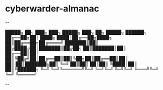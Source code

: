 # cyberwarder-almanac
--

 █████╗ ██╗     ███╗   ███╗ █████╗ ███╗   ██╗ █████╗  ██████╗
██╔══██╗██║     ████╗ ████║██╔══██╗████╗  ██║██╔══██╗██╔════╝
███████║██║     ██╔████╔██║███████║██╔██╗ ██║███████║██║     
██╔══██║██║     ██║╚██╔╝██║██╔══██║██║╚██╗██║██╔══██║██║     
██║  ██║███████╗██║ ╚═╝ ██║██║  ██║██║ ╚████║██║  ██║╚██████╗
╚═╝  ╚═╝╚══════╝╚═╝     ╚═╝╚═╝  ╚═╝╚═╝  ╚═══╝╚═╝  ╚═╝ ╚═════╝

--
